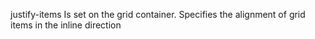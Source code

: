 justify-items
    Is set on the grid container. Specifies the alignment of grid items in the inline direction

